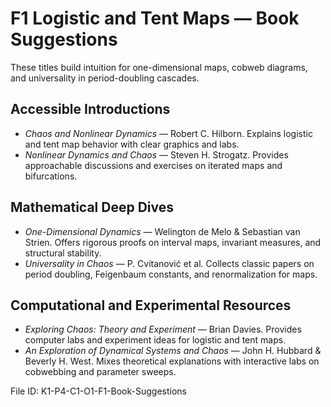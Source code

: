 # F1 Logistic and Tent Maps — Book Suggestions

These titles build intuition for one-dimensional maps, cobweb diagrams, and universality in period-doubling cascades.

## Accessible Introductions
- *Chaos and Nonlinear Dynamics* — Robert C. Hilborn. Explains logistic and tent map behavior with clear graphics and labs.
- *Nonlinear Dynamics and Chaos* — Steven H. Strogatz. Provides approachable discussions and exercises on iterated maps and bifurcations.

## Mathematical Deep Dives
- *One-Dimensional Dynamics* — Welington de Melo & Sebastian van Strien. Offers rigorous proofs on interval maps, invariant measures, and structural stability.
- *Universality in Chaos* — P. Cvitanović et al. Collects classic papers on period doubling, Feigenbaum constants, and renormalization for maps.

## Computational and Experimental Resources
- *Exploring Chaos: Theory and Experiment* — Brian Davies. Provides computer labs and experiment ideas for logistic and tent maps.
- *An Exploration of Dynamical Systems and Chaos* — John H. Hubbard & Beverly H. West. Mixes theoretical explanations with interactive labs on cobwebbing and parameter sweeps.

File ID: K1-P4-C1-O1-F1-Book-Suggestions

